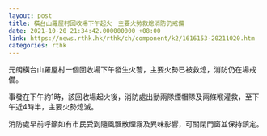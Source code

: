 ```yaml
---
layout: post
title: 橫台山羅屋村回收場下午起火　主要火勢救熄消防仍戒備
date: 2021-10-20 21:34:42.000000000 +08:00
link: https://news.rthk.hk/rthk/ch/component/k2/1616153-20211020.htm
categories: rthk
---
```


元朗橫台山羅屋村一個回收場下午發生火警，主要火勢已被救熄，消防仍在場戒備。 

事發在下午約1時，該回收場起火後，消防處出動兩隊煙帽隊及兩條喉灌救，至下午近4時半，主要火勢熄滅。

消防處早前呼籲如有市民受到隨風飄散煙霧及異味影響，可關閉門窗並保持鎮定。
